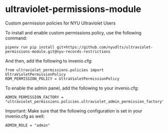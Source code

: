 # ultraviolet-permissions-module
Custom permission policies for NYU Ultraviolet Users

To install and enable custom permissions policy, use the following command:
```
pipenv run pip install git+https://github.com/nyudlts/ultraviolet-permissions-module.git@nyu-records-restrictions
```
And then, add the following to invenio.cfg:
```
from ultraviolet_permissions.policies import UltraVioletPermissionPolicy
RDM_PERMISSION_POLICY = UltraVioletPermissionPolicy
```
To enable the admin panel, add the following to your invenio.cfg:
```
ADMIN_PERMISSION_FACTORY = "ultraviolet_permissions.policies.ultraviolet_admin_permission_factory"
```
Important: Make sure that the following configuration is set in your invenio.cfg as well:
```
ADMIN_ROLE = "admin"
```